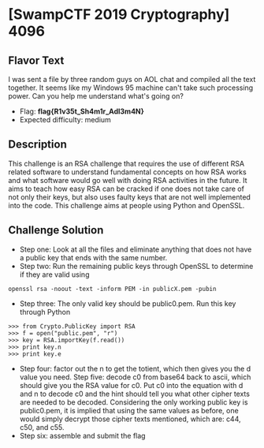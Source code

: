 # [SwampCTF 2019 Cryptography] 4096

## Flavor Text

I was sent a file by three random guys on AOL chat and compiled all the text together. It seems like my Windows 95 machine can't take such processing power. Can you help me understand what's going on?

* Flag: **flag{R1v35t_Sh4m1r_Adl3m4N}**
* Expected difficulty: medium

## Description

This challenge is an RSA challenge that requires the use of different RSA related software to understand fundamental concepts on how RSA works and what software would go well with doing RSA activities in the future. It aims to teach how easy RSA can be cracked if one does not take care of not only their keys, but also uses faulty keys that are not well implemented into the code. This challenge aims at people using Python and OpenSSL.

## Challenge Solution

- Step one: Look at all the files and eliminate anything that does not have a public key that ends with the same number.
- Step two: Run the remaining public keys through OpenSSL to determine if they are valid using 
```
openssl rsa -noout -text -inform PEM -in publicX.pem -pubin
```
- Step three: The only valid key should be public0.pem. Run this key through Python
```
>>> from Crypto.PublicKey import RSA
>>> f = open("public.pem", "r")
>>> key = RSA.importKey(f.read())
>>> print key.n
>>> print key.e
```
- Step four: factor out the n to get the totient, which then gives you the d value you need.
Step five: decode c0 from base64 back to ascii, which should give you the RSA value for c0. Put c0 into the equation with d and n to decode c0 and the hint should tell you what other cipher texts are needed to be decoded. Considering the only working public key is public0.pem, it is implied that using the same values as before, one would simply decrypt those cipher texts mentioned, which are: c44, c50, and c55.
- Step six: assemble and submit the flag
